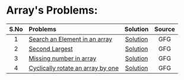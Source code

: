 # Array's Problems:
|S.No| Problems  | Solution     | Source |
|:---:| :-------- | :-------: | :--------: |
| 1| [Search an Element in an array](https://www.geeksforgeeks.org/problems/search-an-element-in-an-array-1587115621/1?utm_source=geeksforgeeks&utm_medium=ml_article_practice_tab&utm_campaign=article_practice_tab) | [Solution](https://github.com/ArhanBytes/Rohit-Negi-CPP-DSA-Course/blob/main/Lectures/Lecture_017/Lecture_Code/searchElement.cpp)| GFG |
| 2| [Second Largest](https://www.geeksforgeeks.org/problems/second-largest3735/1?utm_source=geeksforgeeks&utm_medium=article_practice_tab&utm_campaign=article_practice_tab) | [Solution](https://github.com/ArhanBytes/Rohit-Negi-CPP-DSA-Course/blob/main/Lectures/Lecture_017/Lecture_Code/secondLargest.cpp)| GFG |
| 3| [Missing number in array](https://www.geeksforgeeks.org/problems/missing-number-in-array1416/1?utm_source=geeksforgeeks&utm_medium=article_practice_tab&utm_campaign=article_practice_tab) | [Solution](https://github.com/ArhanBytes/Rohit-Negi-CPP-DSA-Course/blob/main/Lectures/Lecture_017/Lecture_Code/missingNo.cpp)| GFG |
| 4| [Cyclically rotate an array by one](https://www.geeksforgeeks.org/problems/cyclically-rotate-an-array-by-one2614/1?utm_source=geeksforgeeks&utm_medium=article_practice_tab&utm_campaign=article_practice_tab) | [Solution](https://github.com/ArhanBytes/Rohit-Negi-CPP-DSA-Course/blob/main/Lectures/Lecture_017/Lecture_Code/cycleRotate.cpp)| GFG |